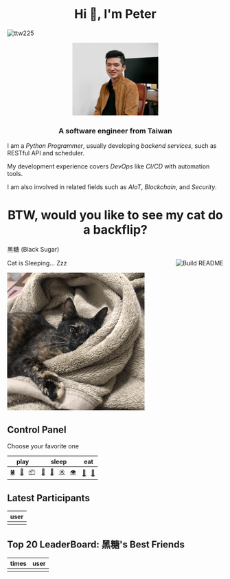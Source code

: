 <h1 align="center">Hi 👋, I'm Peter</h1>

<p align="left"> <img src="https://komarev.com/ghpvc/?username=ttw225&label=Profile%20views&color=0e75b6&style=flat" alt="ttw225" /> </p>

<p align="center"> <img src="./images/cswang.jpg" width="200" /> </p>

<h3 align="center">A software engineer from Taiwan</h3>

I am a _Python Programmer_, usually developing _backend services_, such as RESTful API and scheduler.

My development experience covers _DevOps_ like _CI/CD_ with automation tools.

I am also involved in related fields such as _AIoT_, _Blockchain_, and _Security_.

<h1 align="center">BTW, would you like to see my cat do a backflip?</h1>

黑糖 (Black Sugar)

<a href="https://github.com/ttw225/test/actions"><img src="https://github.com/ttw225/test/workflows/Build%20README/badge.svg" align="right" alt="Build README"></a>

<!-- output starts -->

Cat is Sleeping... Zzz

<img src='./assets/image/sleep/Blanket.gif' alt=cat_sleep_Blanket width='320' height='320' />

## Control Panel

Choose your favorite one

| play | sleep | eat |
| :---: | :---: | :---: |
| [🍀](https://github.com/ttw225/ttw225/issues/new?title=cat%7Cplay%7CCatnip&body=Just+push+%27Submit+new+issue%27+and+go+back+to+README.+You+don%27t+need+to+do+anything+else.&labels=Play) &nbsp; [🎣](https://github.com/ttw225/ttw225/issues/new?title=cat%7Cplay%7CCat_Teaser_Wand&body=Just+push+%27Submit+new+issue%27+and+go+back+to+README.+You+don%27t+need+to+do+anything+else.&labels=Play) &nbsp; [📦](https://github.com/ttw225/ttw225/issues/new?title=cat%7Cplay%7CBox&body=Just+push+%27Submit+new+issue%27+and+go+back+to+README.+You+don%27t+need+to+do+anything+else.&labels=Play) | [🛌](https://github.com/ttw225/ttw225/issues/new?title=cat%7Csleep%7CSleep_Well&body=Just+push+%27Submit+new+issue%27+and+go+back+to+README.+You+don%27t+need+to+do+anything+else.&labels=Sleep) &nbsp; [💫](https://github.com/ttw225/ttw225/issues/new?title=cat%7Csleep%7CAngle&body=Just+push+%27Submit+new+issue%27+and+go+back+to+README.+You+don%27t+need+to+do+anything+else.&labels=Sleep) &nbsp; [☀️](https://github.com/ttw225/ttw225/issues/new?title=cat%7Csleep%7CSun&body=Just+push+%27Submit+new+issue%27+and+go+back+to+README.+You+don%27t+need+to+do+anything+else.&labels=Sleep) &nbsp; [👁️](https://github.com/ttw225/ttw225/issues/new?title=cat%7Csleep%7CBlanket&body=Just+push+%27Submit+new+issue%27+and+go+back+to+README.+You+don%27t+need+to+do+anything+else.&labels=Sleep) | [🥫](https://github.com/ttw225/ttw225/issues/new?title=cat%7Ceat%7CCan&body=Just+push+%27Submit+new+issue%27+and+go+back+to+README.+You+don%27t+need+to+do+anything+else.&labels=Eat) &nbsp; [🧆](https://github.com/ttw225/ttw225/issues/new?title=cat%7Ceat%7CKibble&body=Just+push+%27Submit+new+issue%27+and+go+back+to+README.+You+don%27t+need+to+do+anything+else.&labels=Eat) |

<!-- [🎩](https://github.com/ttw225/ttw225/issues/new?title=cat%7Cfun%7Cheadgear&body=Just+push+%27Submit+new+issue%27+and+go+back+to+README.+You+don%27t+need+to+do+anything+else.&labels=Fun) -->

## Latest Participants

| user |
| :---: |
|  |

## Top 20 LeaderBoard: 黑糖's Best Friends

| times | user |
| :---: | :---: |
|  |


<!-- output ends -->
